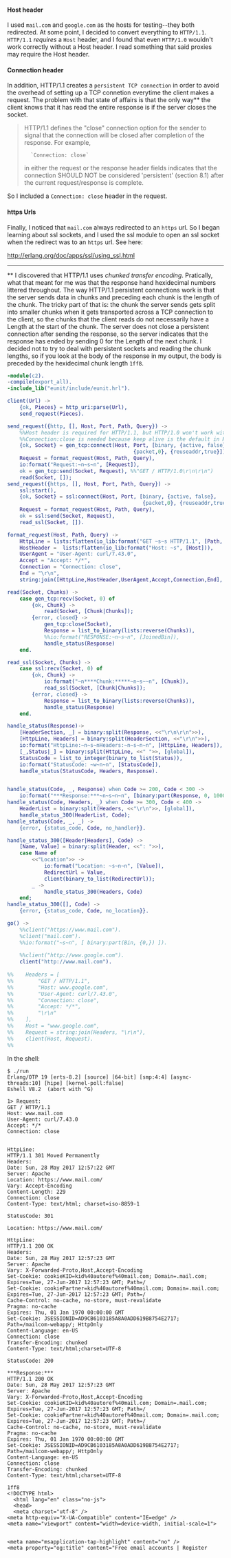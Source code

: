 #### Host header

I used `mail.com` and `google.com` as the hosts for testing--they both redirected.  At some point, I decided to convert everything to `HTTP/1.1`.  `HTTP/1.1` _requires_ a `Host` header, and I found that even `HTTP/1.0` wouldn't work correctly without a Host header.  I read something that said proxies may require the Host header.  

#### Connection header

In addition,  HTTP/1.1 creates a `persistent TCP connection` in order to avoid the overhead of setting up a TCP connetion everytime the client makes a request. The problem with that state of affairs is that the only way\** the client knows that it has read the entire response is if the server closes the socket.  

> HTTP/1.1 defines the "close" connection option for the sender to signal that the connection will be closed after completion of the response. For example,
>
>       `Connection: close`
>       
> in either the request or the response header fields indicates that the connection SHOULD NOT be considered 'persistent' (section 8.1) after the current request/response is complete.

So I included a `Connection: close` header in the request.  

#### https Urls

Finally, I noticed that `mail.com` always redirected to an `https` url.  So I began learning about ssl sockets, and I used the ssl module to open an ssl socket when the redirect was to an `https` url.  See here:

http://erlang.org/doc/apps/ssl/using_ssl.html

---

\** I discovered that HTTP/1.1 uses *chunked transfer encoding*.  Pratically, what that meant for me was that the response hand hexidecimal numbers littered throughout.  The way HTTP/1.1 persistent connections work is that the server sends data in chunks and preceding each chunk is the length of the chunk.  The tricky part of that is: the chunk the server sends gets split into smaller chunks when it gets transported across a TCP connection to the client, so the chunks that the client reads do not necessarily have a Length at the start of the chunk.  The server does not close a persistent connection after sending the response, so the server indicates that the response has ended by sending 0 for the Length of the next chunk.  I decided not to try to deal with persistent sockets and reading the chunk lengths, so if you look at the body of the response in my output, the body is preceded by the hexidecimal chunk length `1ff8`.

```erlang
-module(c2).
-compile(export_all).
-include_lib("eunit/include/eunit.hrl").

client(Url) ->
    {ok, Pieces} = http_uri:parse(Url),
    send_request(Pieces).

send_request({http, [], Host, Port, Path, Query}) ->
    %%Host header is required for HTTP/1.1, but HTTP/1.0 won't work without it either.
    %%Connection:close is needed because keep alive is the default in HTTP/1.1.
    {ok, Socket} = gen_tcp:connect(Host, Port, [binary, {active, false},
                                         {packet,0}, {reuseaddr,true}]),
    Request = format_request(Host, Path, Query),
    io:format("Request:~n~s~n", [Request]),
    ok = gen_tcp:send(Socket, Request), %%"GET / HTTP/1.0\r\n\r\n")
    read(Socket, []);
send_request({https, [], Host, Port, Path, Query}) ->
    ssl:start(),
    {ok, Socket} = ssl:connect(Host, Port, [binary, {active, false},
                                            {packet,0}, {reuseaddr,true}]),
    Request = format_request(Host, Path, Query),
    ok = ssl:send(Socket, Request),
    read_ssl(Socket, []).

format_request(Host, Path, Query) ->
    HttpLine = lists:flatten(io_lib:format("GET ~s~s HTTP/1.1", [Path, Query] )),
    HostHeader =  lists:flatten(io_lib:format("Host: ~s", [Host])),
    UserAgent = "User-Agent: curl/7.43.0",
    Accept = "Accept: */*",
    Connection = "Connection: close",
    End = "\r\n",
    string:join([HttpLine,HostHeader,UserAgent,Accept,Connection,End], "\r\n").

read(Socket, Chunks) ->
    case gen_tcp:recv(Socket, 0) of
        {ok, Chunk} ->
            read(Socket, [Chunk|Chunks]);
        {error, closed} ->
            gen_tcp:close(Socket),
            Response = list_to_binary(lists:reverse(Chunks)),
            %%io:format("RESPONSE:~n~s~n", [JoinedBin]),
            handle_status(Response)
    end.

read_ssl(Socket, Chunks) ->
    case ssl:recv(Socket, 0) of 
        {ok, Chunk} ->
            io:format("~n****Chunk:*****~n~s~~n", [Chunk]),
            read_ssl(Socket, [Chunk|Chunks]);
        {error, closed} ->
            Response = list_to_binary(lists:reverse(Chunks)),
            handle_status(Response)
    end.

handle_status(Response)->
    [HeaderSection, _] = binary:split(Response, <<"\r\n\r\n">>),
    [HttpLine, Headers] = binary:split(HeaderSection, <<"\r\n">>),
    io:format("HttpLine:~n~s~nHeaders:~n~s~n~n", [HttpLine, Headers]),
    [_,Status|_] = binary:split(HttpLine, <<" ">>, [global]),
    StatusCode = list_to_integer(binary_to_list(Status)),
    io:format("StatusCode: ~w~n~n", [StatusCode]),
    handle_status(StatusCode, Headers, Response).


handle_status(Code, _, Response) when Code >= 200, Code < 300 ->
    io:format("***Response:***~n~s~n~n", [binary:part(Response, 0, 1000)] );
handle_status(Code, Headers, _) when Code >= 300, Code < 400 ->
    HeaderList = binary:split(Headers, <<"\r\n">>, [global]),
    handle_status_300(HeaderList, Code);
handle_status(Code, _, _) ->
    {error, {status_code, Code, no_handler}}.

handle_status_300([Header|Headers], Code) ->
    [Name, Value] = binary:split(Header, <<": ">>),
    case Name of
        <<"Location">> ->
            io:format("Location: ~s~n~n", [Value]),
            RedirectUrl = Value,
            client(binary_to_list(RedirectUrl));
        _ ->
            handle_status_300(Headers, Code)
    end;
handle_status_300([], Code) ->
    {error, {status_code, Code, no_location}}.

go() ->
    %%client("https://www.mail.com").
    %client("mail.com").
    %%io:format("~s~n", [ binary:part(Bin, {0,}) ]).
     
    %%client("http://www.google.com").   
    client("http://www.mail.com").
    
%%    Headers = [
%%        "GET / HTTP/1.1",
%%        "Host: www.google.com",
%%        "User-Agent: curl/7.43.0",
%%        "Connection: close",
%%        "Accept: */*",
%%        "\r\n" 
%%    ],
%%    Host = "www.google.com",
%%    Request = string:join(Headers, "\r\n"),
%%    client(Host, Request).
%%

```

In the shell:
```
$ ./run
Erlang/OTP 19 [erts-8.2] [source] [64-bit] [smp:4:4] [async-threads:10] [hipe] [kernel-poll:false]
Eshell V8.2  (abort with ^G)

1> Request:
GET / HTTP/1.1
Host: www.mail.com
User-Agent: curl/7.43.0
Accept: */*
Connection: close


HttpLine:
HTTP/1.1 301 Moved Permanently
Headers:
Date: Sun, 28 May 2017 12:57:22 GMT
Server: Apache
Location: https://www.mail.com/
Vary: Accept-Encoding
Content-Length: 229
Connection: close
Content-Type: text/html; charset=iso-8859-1

StatusCode: 301

Location: https://www.mail.com/

HttpLine:
HTTP/1.1 200 OK
Headers:
Date: Sun, 28 May 2017 12:57:23 GMT
Server: Apache
Vary: X-Forwarded-Proto,Host,Accept-Encoding
Set-Cookie: cookieKID=kid%40autoref%40mail.com; Domain=.mail.com; Expires=Tue, 27-Jun-2017 12:57:23 GMT; Path=/
Set-Cookie: cookiePartner=kid%40autoref%40mail.com; Domain=.mail.com; Expires=Tue, 27-Jun-2017 12:57:23 GMT; Path=/
Cache-Control: no-cache, no-store, must-revalidate
Pragma: no-cache
Expires: Thu, 01 Jan 1970 00:00:00 GMT
Set-Cookie: JSESSIONID=AD9CB6103185A8A0ADD619B8754E2717; Path=/mailcom-webapp/; HttpOnly
Content-Language: en-US
Connection: close
Transfer-Encoding: chunked
Content-Type: text/html;charset=UTF-8

StatusCode: 200

***Response:***
HTTP/1.1 200 OK
Date: Sun, 28 May 2017 12:57:23 GMT
Server: Apache
Vary: X-Forwarded-Proto,Host,Accept-Encoding
Set-Cookie: cookieKID=kid%40autoref%40mail.com; Domain=.mail.com; Expires=Tue, 27-Jun-2017 12:57:23 GMT; Path=/
Set-Cookie: cookiePartner=kid%40autoref%40mail.com; Domain=.mail.com; Expires=Tue, 27-Jun-2017 12:57:23 GMT; Path=/
Cache-Control: no-cache, no-store, must-revalidate
Pragma: no-cache
Expires: Thu, 01 Jan 1970 00:00:00 GMT
Set-Cookie: JSESSIONID=AD9CB6103185A8A0ADD619B8754E2717; Path=/mailcom-webapp/; HttpOnly
Content-Language: en-US
Connection: close
Transfer-Encoding: chunked
Content-Type: text/html;charset=UTF-8

1ff8
<!DOCTYPE html>
  <html lang="en" class="no-js">
  <head>
  <meta charset="utf-8" />
<meta http-equiv="X-UA-Compatible" content="IE=edge" />
<meta name="viewport" content="width=device-width, initial-scale=1">


<meta name="msapplication-tap-highlight" content="no" />
<meta property="og:title" content="Free email accounts | Register
```
